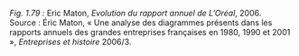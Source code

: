 *Fig. 1.79 :* Eric Maton, *Evolution du rapport annuel de L’Oréal*, 2006.  
Source : Éric Maton, « Une analyse des diagrammes présents dans les rapports annuels des grandes entreprises françaises en 1980, 1990 et 2001 », *Entreprises et histoire* 2006/3.